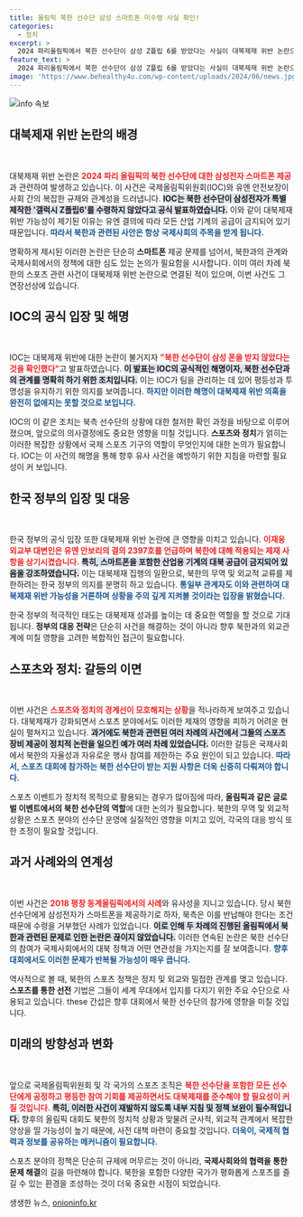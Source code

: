 ```yaml
---
title: 올림픽 북한 선수단 삼성 스마트폰 미수령 사실 확인!
categories:
  - 정치
excerpt: >
  2024 파리올림픽에서 북한 선수단이 삼성 Z플립 6를 받았다는 사실이 대북제재 위반 논란으로 이어지며, IOC가 선수단이 해당 폰을 받지 않았다고 공식 해명했습니다. 과거에도 유사한 이슈로 북한의 수령이 거부된 바 있어, 이번 사건이 미칠 파장에 관심이 집중되고 있습니다.
feature_text: >
  2024 파리올림픽에서 북한 선수단이 삼성 Z플립 6를 받았다는 사실이 대북제재 위반 논란으로 이어지며, IOC가 선수단이 해당 폰을 받지 않았다고 공식 해명했습니다. 과거에도 유사한 이슈로 북한의 수령이 거부된 바 있어, 이번 사건이 미칠 파장에 관심이 집중되고 있습니다.
image: 'https://www.behealthy4u.com/wp-content/uploads/2024/06/news.jpg'
---
```


<p><img src="https://www.behealthy4u.com/wp-content/uploads/2024/06/news.jpg" alt="info 속보" /></p>

<h2 data-ke-size="size26">대북제재 위반 논란의 배경</h2>

<p data-ke-size="size16">&nbsp;</p>  

<p>대북제재 위반 논란은 <b><span style="color: #ee2323;">2024 파리 올림픽의 북한 선수단에 대한 삼성전자 스마트폰 제공</span></b> 과 관련하여 발생하고 있습니다. 이 사건은 국제올림픽위원회(IOC)와 유엔 안전보장이사회 간의 복잡한 규제와 관계성을 드러냅니다. <b><span style="background-color: #21538527;"> IOC는 북한 선수단이 삼성전자가 특별 제작한 '갤럭시 Z플립6'를 수령하지 않았다고 공식 발표하였습니다.</span></b> 이와 같이 대북제재 위반 가능성이 제기된 이유는 유엔 결의에 따라 모든 산업 기계의 공급이 금지되어 있기 때문입니다. <b><span style="color: #1a5490;"> 따라서 북한과 관련된 사안은 항상 국제사회의 주목을 받게 됩니다.</span></b></p>

<p>명확하게 제시된 이러한 논란은 단순히 <b>스마트폰</b> 제공 문제를 넘어서, 북한과의 관계와 국제사회에서의 정책에 대한 심도 있는 논의가 필요함을 시사합니다. 이미 여러 차례 북한의 스포츠 관련 사건이 대북제재 위반 논란으로 연결된 적이 있으며, 이번 사건도 그 연장선상에 있습니다.</p>

<h2 data-ke-size="size26">IOC의 공식 입장 및 해명</h2>

<p data-ke-size="size16">&nbsp;</p>  

<p>IOC는 대북제재 위반에 대한 논란이 불거지자 <b><span style="color: #ee2323;">"북한 선수단이 삼성 폰을 받지 않았다는 것을 확인했다"</span></b>고 발표하였습니다. <b><span style="background-color: #21538527;"> 이 발표는 IOC의 공식적인 해명이자, 북한 선수단과의 관계를 명확히 하기 위한 조치입니다.</span></b> 이는 IOC가 팀을 관리하는 데 있어 평등성과 투명성을 유지하기 위한 의지를 보여줍니다. <b><span style="color: #1a5490;"> 하지만 이러한 해명이 대북제재 위반 의혹을 완전히 없애지는 못할 것으로 보입니다.</span></b></p>

<p>IOC의 이 같은 조치는 북측 선수단의 상황에 대한 철저한 확인 과정을 바탕으로 이루어졌으며, 앞으로의 의사결정에도 중요한 영향을 미칠 것입니다. <b>스포츠와 정치</b>가 얽히는 이러한 복잡한 상황에서 국제 스포츠 기구의 역할이 무엇인지에 대한 논의가 필요합니다. IOC는 이 사건의 해명을 통해 향후 유사 사건을 예방하기 위한 지침을 마련할 필요성이 커 보입니다.</p>

<h2 data-ke-size="size26">한국 정부의 입장 및 대응</h2>

<p data-ke-size="size16">&nbsp;</p>  

<p>한국 정부의 공식 입장 또한 대북제재 위반 논란에 큰 영향을 미치고 있습니다. <b><span style="color: #ee2323;">이재웅 외교부 대변인은 유엔 안보리의 결의 2397호를 언급하며 북한에 대해 적용되는 제재 사항을 상기시켰습니다.</span></b> <b><span style="background-color: #21538527;"> 특히, 스마트폰을 포함한 산업용 기계의 대북 공급이 금지되어 있음을 강조하였습니다.</span></b> 이는 대북제재 집행의 일환으로, 북한의 무역 및 외교적 교류를 제한하려는 한국 정부의 의지를 분명히 하고 있습니다. <b><span style="color: #1a5490;"> 통일부 관계자도 이와 관련하여 대북제재 위반 가능성을 거론하며 상황을 주의 깊게 지켜볼 것이라는 입장을 밝혔습니다.</span></b></p>

<p>한국 정부의 적극적인 태도는 대북제재 성과를 높이는 데 중요한 역할을 할 것으로 기대됩니다. <b>정부의 대응 전략</b>은 단순히 사건을 해결하는 것이 아니라 향후 북한과의 외교관계에 미칠 영향을 고려한 복합적인 접근이 필요합니다.</p>

<h2 data-ke-size="size26">스포츠와 정치: 갈등의 이면</h2>

<p data-ke-size="size16">&nbsp;</p>  

<p>이번 사건은 <b><span style="color: #ee2323;">스포츠와 정치의 경계선이 모호해지는 상황</span></b>을 적나라하게 보여주고 있습니다. 대북제재가 강화되면서 스포츠 분야에서도 이러한 제재의 영향을 피하기 어려운 현실이 펼쳐지고 있습니다. <b><span style="background-color: #21538527;">과거에도 북한과 관련된 여러 차례의 사건에서 그들의 스포츠 장비 제공이 정치적 논란을 일으킨 예가 여러 차례 있었습니다.</span></b> 이러한 갈등은 국제사회에서 북한의 자율성과 자유로운 행사 참여를 제한하는 주요 원인이 되고 있습니다. <b><span style="color: #1a5490;"> 따라서, 스포츠 대회에 참가하는 북한 선수단이 받는 지원 사항은 더욱 신중히 다뤄져야 합니다.</span></b></p>

<p>스포츠 이벤트가 정치적 목적으로 활용되는 경우가 많아짐에 따라, <b>올림픽과 같은 글로벌 이벤트에서의 북한 선수단의 역할</b>에 대한 논의가 필요합니다. 북한의 무역 및 외교적 상황은 스포츠 분야의 선수단 운영에 실질적인 영향을 미치고 있어, 각국의 대응 방식 또한 조정이 필요할 것입니다.</p>

<h2 data-ke-size="size26">과거 사례와의 연계성</h2>

<p data-ke-size="size16">&nbsp;</p>  

<p>이번 사건은 <b><span style="color: #ee2323;">2018 평창 동계올림픽에서의 사례</span></b>와 유사성을 지니고 있습니다. 당시 북한 선수단에게 삼성전자가 스마트폰을 제공하기로 하자, 북측은 이를 반납해야 한다는 조건 때문에 수령을 거부했던 사례가 있었습니다. <b><span style="background-color: #21538527;"> 이로 인해 두 차례의 진행된 올림픽에서 북한과 관련된 문제로 인한 논란은 끊이지 않았습니다.</span></b> 이러한 연속된 논란은 북한 선수단의 참여가 국제사회에서의 대북 정책과 어떤 연관성을 가지는지를 잘 보여줍니다. <b><span style="color: #1a5490;"> 향후 대회에서도 이러한 문제가 반복될 가능성이 매우 큽니다.</span></b></p>

<p>역사적으로 볼 때, 북한의 스포츠 정책은 정치 및 외교와 밀접한 관계를 맺고 있습니다. <b>스포츠를 통한 선전</b> 기법은 그들이 세계 무대에서 입지를 다지기 위한 주요 수단으로 사용되고 있습니다. these 간섭은 향후 대회에서 북한 선수단의 참가에 영향을 미칠 것입니다.</p>

<h2 data-ke-size="size26">미래의 방향성과 변화</h2>

<p data-ke-size="size16">&nbsp;</p>  

<p>앞으로 국제올림픽위원회 및 각 국가의 스포츠 조직은 <b><span style="color: #ee2323;">북한 선수단을 포함한 모든 선수단에게 공정하고 평등한 참여 기회를 제공하면서도 대북제재를 준수해야 할 필요성이 커질 것입니다.</span></b> <b><span style="background-color: #21538527;"> 특히, 이러한 사건이 재발하지 않도록 내부 지침 및 정책 보완이 필수적입니다.</span></b> 향후의 올림픽 대회도 북한의 정치적 상황과 맞물려 군사적, 외교적 관계에서 복잡한 양상을 띨 가능성이 높기 때문에, 사전 대책 마련이 중요할 것입니다. <b><span style="color: #1a5490;"> 더욱이, 국제적 협력과 정보를 공유하는 메커니즘이 필요합니다.</span></b></p>

<p>스포츠 분야의 정책은 단순히 규제에 머무르는 것이 아니라, <b>국제사회와의 협력을 통한 문제 해결</b>의 길을 마련해야 합니다. 북한을 포함한 다양한 국가가 평화롭게 스포츠를 즐길 수 있는 환경을 조성하는 것이 더욱 중요한 시점이 되었습니다.</p>
생생한 뉴스, <a href="https://onioninfo.kr" rel="dofollow">onioninfo.kr</a>


